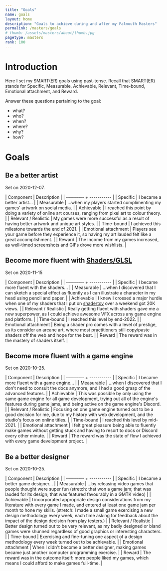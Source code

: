```yaml
---
title: "Goals"
name: goals
layout: home
description: "Goals to achieve during and after my Falmouth Masters"
permalink: /masters/goals
# thumb: /assets/masters/about/thumb.jpg
pagetype: masters
rank: 100
---
```


# Introduction

Here I set my SMART(ER) goals using past-tense. Recall that SMART(ER) stands for Specific, Measurable, Achievable, Relevant, Time-bound, Emotional attachment, and Reward.

Answer these questions pertaining to the goal: 

- what?
- who?
- when?
- where?
- why?
- how?

# Goals

## Be a better artist

Set on 2020-12-07.

| Component | Description |
| --------- + ----------- |
| Specific | I became a better artist... |
| Measurable | ...when my players started complimenting my games' artwork on social media. |
| Achievable | I reached this point by doing a variety of online art courses, ranging from pixel art to colour theory. |
| Relevant / Realistic | My games were more successful as a result of having better artwork and unique art styles. |
| Time-bound | I achieved this milestone towards the end of 2021. |
| Emotional attachment | Players see your game before they experience it, so having my art lauded felt like a great accomplishment. |
| Reward | The income from my games increased, as well-timed screenshots and GIFs drove more wishlists. |

## Become more fluent with [Shaders/GLSL](https://en.wikipedia.org/wiki/Shader)

Set on 2020-11-15

| Component | Description |
| --------- + ----------- |
| Specific | I became more fluent with the shaders... |
| Measurable | ...when I discovered that I can sketch a special effect as fluently as I can illustrate a character in my head using pencil and paper. |
| Achievable | I knew I crossed a major hurdle when one of my shaders that I put on [shadertoy](https://www.shadertoy.com/) over a weekend got 20K views. |
| Relevant / Realistic | Really getting fluent with shaders gave me a new superpower, as I could achieve awesome VFX across any game engine and platform. |
| Time-bound | I reached this level by end-2022. |
| Emotional attachment | Being a shader pro comes with a level of prestige, as its consider an arcane art, where most practitioners still copy/paste shaders off the web and hope for the best. |
| Reward | The reward was in the mastery of shaders itself. |

## Become more fluent with a game engine

Set on 2020-10-25.

| Component | Description |
| --------- + ----------- |
| Specific | I became more fluent with a game engine... |
| Measurable | ...when I discovered that I don't need to consult the docs anymore, and I had a good grasp of the advanced features. |
| Achievable | This was possible by only using the same game engine for all game development, trying out all of the engine's features during game jams, and being active on the game engine's Discord. |
| Relevant / Realistic | Focusing on one game engine turned out to be a good decision for me, due to my history with web development, and the studio's focus on online titles. |
| Time-bound | I reached this level by mid-2021. |
| Emotional attachment | I felt great pleasure being able to fluently make games without getting stuck and having to resort to docs or Discord every other minute. |
| Reward | The reward was the state of flow I achieved with every game development project. |

## Be a better designer

Set on 2020-10-25.

| Component | Description |
| --------- + ----------- |
| Specific | I became a better game designer... |
| Measurable | ...by releasing video games that people thought were super fun (stretch: that won a game jam; that was lauded for its design; that was featured favourably in a GMTK video) |
| Achievable | I incorporated appropriate design considerations from my literature with every game I made, and entered at least <span class="highlight">one game jam per month</span> to hone my skills. (stretch: I made a small game exercising a new design methodology <span class="highlight">every week</span>, each time asking for feedback about the impact of the design decision from play testers.) |
| Relevant / Realistic | Better design turned out to be very relevant, as my badly designed or bland games were shunned regardless of good graphics or interesting characters. |
| Time-bound | Exercising and fine-tuning one aspect of a design methodology every week turned out to be achievable. |
| Emotional attachment | When I didn't become a better designer, making games became just another computer programming exercise. |
| Reward | The reward was in the outcome itself: more people liked my games, which means I could afford to make games full-time. |


<!--
## Template

Set on 2020-xx-xx.

| Component | Description |
| --------- + ----------- |
| Specific | x |
| Measurable | x |
| Achievable | x |
| Relevant / Realistic | x |
| Time-bound | x |
| Emotional attachment | x |
| Reward | x |
-->